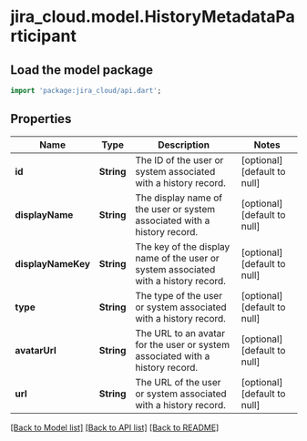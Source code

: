 # jira_cloud.model.HistoryMetadataParticipant

## Load the model package
```dart
import 'package:jira_cloud/api.dart';
```

## Properties
Name | Type | Description | Notes
------------ | ------------- | ------------- | -------------
**id** | **String** | The ID of the user or system associated with a history record. | [optional] [default to null]
**displayName** | **String** | The display name of the user or system associated with a history record. | [optional] [default to null]
**displayNameKey** | **String** | The key of the display name of the user or system associated with a history record. | [optional] [default to null]
**type** | **String** | The type of the user or system associated with a history record. | [optional] [default to null]
**avatarUrl** | **String** | The URL to an avatar for the user or system associated with a history record. | [optional] [default to null]
**url** | **String** | The URL of the user or system associated with a history record. | [optional] [default to null]

[[Back to Model list]](../README.md#documentation-for-models) [[Back to API list]](../README.md#documentation-for-api-endpoints) [[Back to README]](../README.md)


